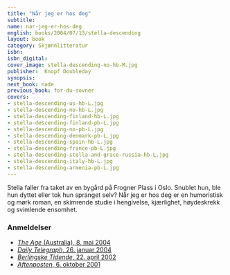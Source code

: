 ```yaml
---
title: "Når jeg er hos deg"
subtitle: 
name: nar-jeg-er-hos-deg
english: books/2004/07/13/stella-descending
layout: book
category: Skjønnlitteratur
isbn: 
isbn_digital: 
cover_image: stella-descending-no-hb-M.jpg
publisher:  Knopf Doubleday 
synopsis:
next_book: nade
previous_book: for-du-sovner
covers:
- stella-descending-us-hb-L.jpg  
- stella-descending-no-hb-L.jpg  
- stella-descending-finland-hb-L.jpg  
- stella-descending-finland-pb-L.jpg  
- stella-descending-no-pb-L.jpg  
- stella-descending-denmark-pb-L.jpg  
- stella-descending-spain-hb-L.jpg  
- stella-descending-france-pb-L.jpg  
- stella-descending-stella-and-grace-russia-hb-L.jpg  
- stella-descending-italy-hb-L.jpg  
- stella-descending-armenia-pb-L.jpg 
---
```

Stella faller fra taket av en bygård på Frogner Plass i Oslo. Snublet hun, ble hun dyttet eller tok hun spranget selv? Når jeg er hos deg er en humoristisk og mørk roman, en skimrende studie i hengivelse, kjærlighet, høydeskrekk og svimlende ensomhet.

### Anmeldelser

- [*The Age* (Australia), 8. mai 2004](/assets/files/Age-08-05-2004.pdf)  
- [*Daily Telegraph*, 26. januar 2004](/assets/files/Telegraph-26-01-2004.pdf)  
- [*Berlingske Tidende*, 22. april 2002](/assets/files/Berlingske-22-04-2002.pdf)  
- [*Aftenposten*, 6. oktober 2001](/assets/files/Aftenposten-06-10-2001.pdf)  